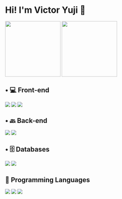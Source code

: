 # Hi! I'm Victor Yuji 👋

<div>
   <img height="180em" src="https://github-readme-stats.vercel.app/api?username=VictorYJM&show_icons=true&theme=dark" style="display: inline-block; vertical-align: top;"/>
   <img height="180em" src="https://github-readme-stats.vercel.app/api/top-langs/?username=VictorYJM&layout=compact&theme=dark" style="display: inline-block; vertical-align: top;"/>
</div>

## • 💻 Front-end
<div>
   <img src="https://img.shields.io/badge/React-61DAFB?style=for-the-badge&logo=react&logoColor=black" style="display: inline-block;"/>
   <img src="https://img.shields.io/badge/HTML5-E34F26?style=for-the-badge&logo=html5&logoColor=white" style="display: inline-block;"/>
   <img src="https://img.shields.io/badge/CSS3-1572B6?style=for-the-badge&logo=css3&logoColor=white" style="display: inline-block;"/>
</div>

## • 🔙 Back-end
<div>
   <img src="https://img.shields.io/badge/Spring_Boot-6DB33F?style=for-the-badge&logo=spring&logoColor=white" style="display: inline-block;"/>
   <img src="https://img.shields.io/badge/Node.js-339933?style=for-the-badge&logo=node.js&logoColor=white" style="display: inline-block;"/>
</div>

## • 🗄️ Databases
<div>
   <img src="https://img.shields.io/badge/PostgreSQL-336791?style=for-the-badge&logo=postgresql&logoColor=white" style="display: inline-block;"/>
   <img src="https://img.shields.io/badge/Microsoft_SQL_Server-CC2927?style=for-the-badge&logo=microsoft-sql-server&logoColor=white" style="display: inline-block;"/>
</div>

## 📜 Programming Languages
<div>
   <img src="https://img.shields.io/badge/Java-ED8B00?style=for-the-badge&logo=java&logoColor=white" style="display: inline-block;"/>
   <img src="https://img.shields.io/badge/C%23-239120?style=for-the-badge&logo=csharp&logoColor=white" style="display: inline-block;"/>
   <img src="https://img.shields.io/badge/JavaScript-F7DF1E?style=for-the-badge&logo=javascript&logoColor=black" style="display: inline-block;"/>
</div>
